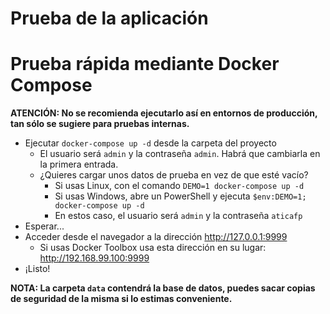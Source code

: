 # Prueba de la aplicación

# Prueba rápida mediante Docker Compose

**ATENCIÓN: No se recomienda ejecutarlo así en entornos de producción, tan sólo se sugiere para pruebas internas.**
- Ejecutar `docker-compose up -d` desde la carpeta del proyecto
    * El usuario será `admin` y la contraseña `admin`. Habrá que cambiarla en la primera entrada.
    * ¿Quieres cargar unos datos de prueba en vez de que esté vacío?
        * Si usas Linux, con el comando `DEMO=1 docker-compose up -d`
        * Si usas Windows, abre un PowerShell y ejecuta `$env:DEMO=1;  docker-compose up -d`
        * En estos caso, el usuario será `admin` y la contraseña `aticafp`
- Esperar...
- Acceder desde el navegador a la dirección http://127.0.0.1:9999
    * Si usas Docker Toolbox usa esta dirección en su lugar: http://192.168.99.100:9999
- ¡Listo!

**NOTA: La carpeta `data` contendrá la base de datos, puedes sacar copias de seguridad de la misma si lo estimas conveniente.**
